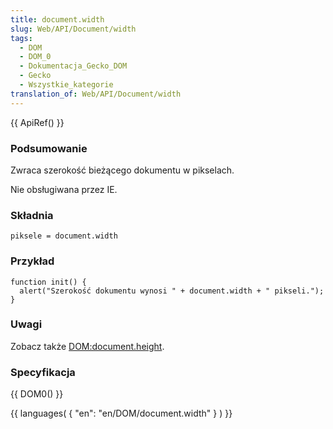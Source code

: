 ```yaml
---
title: document.width
slug: Web/API/Document/width
tags:
  - DOM
  - DOM_0
  - Dokumentacja_Gecko_DOM
  - Gecko
  - Wszystkie_kategorie
translation_of: Web/API/Document/width
---
```

{{ ApiRef() }}

### Podsumowanie

Zwraca szerokość bieżącego dokumentu w pikselach.

Nie obsługiwana przez IE.

### Składnia

    piksele = document.width

### Przykład

    function init() {
      alert("Szerokość dokumentu wynosi " + document.width + " pikseli.");
    }

### Uwagi

Zobacz także [DOM:document.height](pl/DOM/document.height).

### Specyfikacja

{{ DOM0() }}

{{ languages( { "en": "en/DOM/document.width" } ) }}
